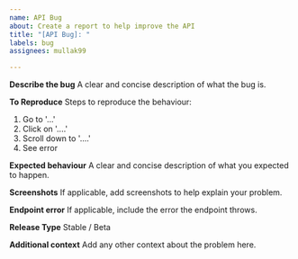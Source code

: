 ```yaml
---
name: API Bug
about: Create a report to help improve the API
title: "[API Bug]: "
labels: bug
assignees: mullak99

---
```


**Describe the bug**
A clear and concise description of what the bug is.

**To Reproduce**
Steps to reproduce the behaviour:
1. Go to '...'
2. Click on '....'
3. Scroll down to '....'
4. See error

**Expected behaviour**
A clear and concise description of what you expected to happen.

**Screenshots**
If applicable, add screenshots to help explain your problem.

**Endpoint error**
If applicable, include the error the endpoint throws.

**Release Type**
Stable / Beta

**Additional context**
Add any other context about the problem here.
